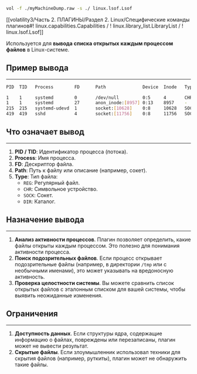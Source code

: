 ```bash
vol -f ./myMachineDump.raw -s ./ linux.lsof.Lsof
```
[[volatility3/Часть 2. ПЛАГИНЫ/Раздел 2. Linux/Специфические команды плагинов#! linux.capabilities.Capabilities / ! linux.library_list.LibraryList / ! linux.lsof.Lsof]]

Используется для **вывода списка открытых каждым процессом файлов** в Linux-системе.
## Пример вывода
___
```bash
PID  TID   Process        FD      Path              Device  Inode   Type    Mode        Changed                      Modified  Accessed    Size

1    1     systemd        0       /dev/null         0:5     4       CHR     crw-rw-rw-  2025-xx 17:xx:59.xxxxxx UTC  xxx UTC   yyy UTC     0
1    1     systemd        27      anon_inode:[8957] 0:13    8957    -       ?rw-------  2025-xx 14:xx:05.xxxxxx UTC  xxx UTC   yyy UTC     0
215  215   systemd-udevd  1       socket:[10628]    0:8     10628   SOCK    srwxrwxrwx  -                            -         -           0
419  419   sshd           4       socket:[11756]    0:8     11756   SOCK    srwxrwxrwx  -                            -         -           0
```
## Что означает вывод
___
1. **PID / TID**: Идентификатор процесса (потока).
2. **Process**: Имя процесса.
3. **FD**: Дескриптор файла.
4. **Path**: Путь к файлу или описание (например, сокет).
5. **Type**: Тип файла:
	- `REG`: Регулярный файл.
	- `CHR`: Символьное устройство.
	- `SOCK`: Сокет.
	- `DIR`: Каталог.
## Назначение вывода
___
1. **Анализ активности процессов**. Плагин позволяет определить, какие файлы открыты каждым процессом. Это полезно для понимания активности процесса.
2. **Поиск подозрительных файлов**. Если процесс открывает подозрительные файлы (например, в директории `/tmp` или с необычными именами), это может указывать на вредоносную активность.
3. **Проверка целостности системы**. Вы можете сравнить список открытых файлов с эталонным списком для вашей системы, чтобы выявить неожиданные изменения.
## Ограничения
___
1. **Доступность данных**. Если структуры ядра, содержащие информацию о файлах, повреждены или перезаписаны, плагин может не вывести результат.
2. **Скрытые файлы**. Если злоумышленник использовал техники для скрытия файлов (например, руткиты), плагин может не обнаружить такие файлы.